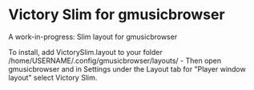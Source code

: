 # Victory Slim for gmusicbrowser
A work-in-progress: Slim layout for gmusicbrowser

To install, add VictorySlim.layout to your folder /home/USERNAME/.config/gmusicbrowser/layouts/ - Then open gmusicbrowser and in Settings under the Layout tab for "Player window layout" select Victory Slim.
